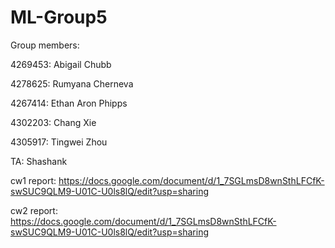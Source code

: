 # ML-Group5
Group members:

4269453: Abigail Chubb

4278625: Rumyana Cherneva 

4267414: Ethan Aron Phipps 

4302203: Chang Xie 

4305917: Tingwei Zhou

TA: Shashank

cw1 report: https://docs.google.com/document/d/1_7SGLmsD8wnSthLFCfK-swSUC9QLM9-U01C-U0ls8lQ/edit?usp=sharing

cw2 report: https://docs.google.com/document/d/1_7SGLmsD8wnSthLFCfK-swSUC9QLM9-U01C-U0ls8lQ/edit?usp=sharing

